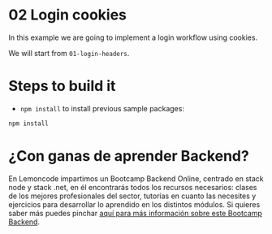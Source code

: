 # 02 Login cookies

In this example we are going to implement a login workflow using cookies.

We will start from `01-login-headers`.

# Steps to build it

- `npm install` to install previous sample packages:

```bash
npm install

```



# ¿Con ganas de aprender Backend?

En Lemoncode impartimos un Bootcamp Backend Online, centrado en stack node y stack .net, en él encontrarás todos los recursos necesarios: clases de los mejores profesionales del sector, tutorías en cuanto las necesites y ejercicios para desarrollar lo aprendido en los distintos módulos. Si quieres saber más puedes pinchar [aquí para más información sobre este Bootcamp Backend](https://lemoncode.net/bootcamp-backend#bootcamp-backend/banner).
